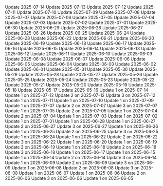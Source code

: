 Update 2025-07-14
Update 2025-07-13
Update 2025-07-12
Update 2025-07-11
Update 2025-07-10
Update 2025-07-09
Update 2025-07-08
Update 2025-07-07
Update 2025-07-06
Update 2025-07-05
Update 2025-07-04
Update 2025-07-03
Update 2025-07-02
Update 2025-07-01
Update 2025-06-30
Update 2025-06-29
Update 2025-06-28
Update 2025-06-27
Update 2025-06-26
Update 2025-06-25
Update 2025-06-24
Update 2025-06-23
Update 2025-06-22
Update 2025-06-21
Update 2025-06-20
Update 2025-06-19
Update 2025-06-18
Update 2025-06-17
Update 2025-06-16
Update 2025-06-15
Update 2025-06-14
Update 2025-06-13
Update 2025-06-12
Update 2025-06-11
Update 2025-06-10
Update 2025-06-09
Update 2025-06-08
Update 2025-06-07
Update 2025-06-06
Update 2025-06-05
Update 2025-06-04
Update 2025-06-03
Update 2025-06-02
Update 2025-06-01
Update 2025-05-31
Update 2025-05-30
Update 2025-05-29
Update 2025-05-28
Update 2025-05-27
Update 2025-05-26
Update 2025-05-25
Update 2025-05-24
Update 2025-05-23
Update 2025-05-22
Update 2025-05-21
Update 2025-05-20
Update 2025-05-19
Update 2025-05-18
Update 2025-05-17
Update 2025-05-16
Update 1 on 2025-07-14
Update 1 on 2025-07-12
Update 2 on 2025-07-12
Update 3 on 2025-07-12
Update 1 on 2025-07-11
Update 1 on 2025-07-10
Update 1 on 2025-07-09
Update 1 on 2025-07-07
Update 2 on 2025-07-07
Update 3 on 2025-07-07
Update 1 on 2025-07-05
Update 2 on 2025-07-05
Update 1 on 2025-07-04
Update 2 on 2025-07-04
Update 1 on 2025-07-03
Update 1 on 2025-07-02
Update 1 on 2025-07-01
Update 1 on 2025-06-28
Update 1 on 2025-06-27
Update 2 on 2025-06-27
Update 3 on 2025-06-27
Update 1 on 2025-06-26
Update 1 on 2025-06-25
Update 2 on 2025-06-25
Update 3 on 2025-06-25
Update 1 on 2025-06-24
Update 1 on 2025-06-22
Update 2 on 2025-06-22
Update 3 on 2025-06-22
Update 1 on 2025-06-20
Update 1 on 2025-06-19
Update 2 on 2025-06-19
Update 1 on 2025-06-18
Update 2 on 2025-06-18
Update 3 on 2025-06-18
Update 1 on 2025-06-17
Update 1 on 2025-06-15
Update 1 on 2025-06-14
Update 2 on 2025-06-14
Update 3 on 2025-06-14
Update 1 on 2025-06-09
Update 2 on 2025-06-09
Update 3 on 2025-06-09
Update 1 on 2025-06-08
Update 2 on 2025-06-08
Update 3 on 2025-06-08
Update 1 on 2025-06-07
Update 1 on 2025-06-06
Update 2 on 2025-06-06
Update 3 on 2025-06-06
Update 1 on 2025-06-05
